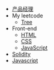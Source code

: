 <!-- docs/_sidebar.md -->

- [产品经理](pm/)
- My leetcode
	- [Tree](leetcode/tree/)
- Front-end
	- [HTML](front-end/html/)
	- [CSS](front-end/css/)
	- [JavaScript](front-end/javascript/)
- [Solidity](solidity/)
- [Javascript](javascript/)


